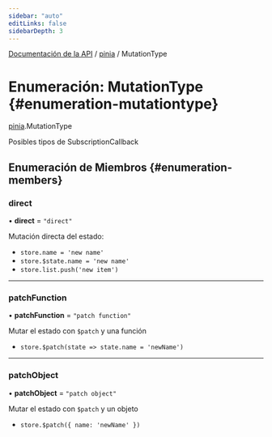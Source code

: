 ```yaml
---
sidebar: "auto"
editLinks: false
sidebarDepth: 3
---
```


[Documentación de la API](../index.md) / [pinia](../modules/pinia.md) / MutationType

# Enumeración: MutationType {#enumeration-mutationtype}

[pinia](../modules/pinia.md).MutationType

Posibles tipos de SubscriptionCallback

## Enumeración de Miembros {#enumeration-members}

### direct

• **direct** = ``"direct"``

Mutación directa del estado:

- `store.name = 'new name'`
- `store.$state.name = 'new name'`
- `store.list.push('new item')`

___

### patchFunction

• **patchFunction** = ``"patch function"``

Mutar el estado con `$patch` y una función

- `store.$patch(state => state.name = 'newName')`

___

### patchObject

• **patchObject** = ``"patch object"``

Mutar el estado con `$patch` y un objeto

- `store.$patch({ name: 'newName' })`
